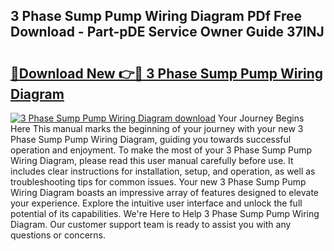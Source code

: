 ## 3 Phase Sump Pump Wiring Diagram PDf Free Download - Part-pDE Service Owner Guide 37lNJ

# <h2><a href="http://dfkajk.blite.top/?on=3+Phase+Sump+Pump+Wiring+Diagram">🔗Download New 👉🔴 3 Phase Sump Pump Wiring Diagram</a></h2>

[![3 Phase Sump Pump Wiring Diagram download](https://i.imgur.com/lujVjoI.png)](http://dfkajk.blite.top/?on=3+Phase+Sump+Pump+Wiring+Diagram)
Your Journey Begins Here This manual marks the beginning of your journey with your new 3 Phase Sump Pump Wiring Diagram, guiding you towards successful operation and enjoyment. To make the most of your 3 Phase Sump Pump Wiring Diagram, please read this user manual carefully before use. It includes clear instructions for installation, setup, and operation, as well as troubleshooting tips for common issues. Your new 3 Phase Sump Pump Wiring Diagram boasts an impressive array of features designed to elevate your experience. Explore the intuitive user interface and unlock the full potential of its capabilities. We're Here to Help 3 Phase Sump Pump Wiring Diagram. Our customer support team is ready to assist you with any questions or concerns.
